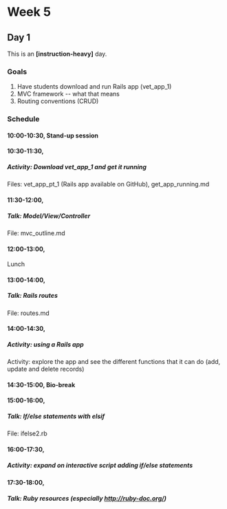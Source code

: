 # Week 5
## Day 1
This is an **[instruction-heavy]** day.

### Goals
1. Have students download and run Rails app (vet_app_1)
2. MVC framework -- what that means
3. Routing conventions (CRUD)

### Schedule
#### 10:00-10:30, Stand-up session

#### 10:30-11:30,
##### Activity: Download vet_app_1 and get it running
Files: vet_app_pt_1 (Rails app available on GitHub), get_app_running.md

#### 11:30-12:00,
##### Talk: Model/View/Controller
File: mvc_outline.md

#### 12:00-13:00,
Lunch

#### 13:00-14:00,
##### Talk: Rails routes
File: routes.md

#### 14:00-14:30,
##### Activity: using a Rails app
Activity: explore the app and see the different functions that it can do (add, update and delete records)

#### 14:30-15:00, Bio-break

#### 15:00-16:00,
##### Talk: If/else statements with elsif
File: ifelse2.rb

#### 16:00-17:30,
##### Activity: expand on interactive script adding if/else statements

#### 17:30-18:00,
##### Talk: Ruby resources (especially http://ruby-doc.org/)
